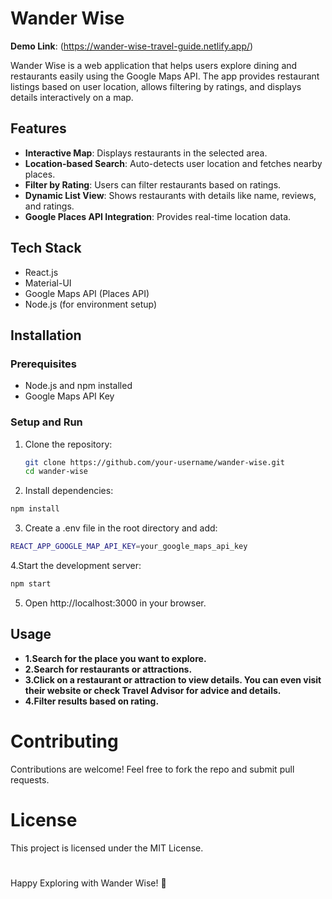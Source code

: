 # Wander Wise

**Demo Link**: (https://wander-wise-travel-guide.netlify.app/)

Wander Wise is a web application that helps users explore dining and restaurants easily using the Google Maps API. The app provides restaurant listings based on user location, allows filtering by ratings, and displays details interactively on a map.

## Features

- **Interactive Map**: Displays restaurants in the selected area.
- **Location-based Search**: Auto-detects user location and fetches nearby places.
- **Filter by Rating**: Users can filter restaurants based on ratings.
- **Dynamic List View**: Shows restaurants with details like name, reviews, and ratings.
- **Google Places API Integration**: Provides real-time location data.

## Tech Stack

- React.js
- Material-UI
- Google Maps API (Places API)
- Node.js (for environment setup)

## Installation

### Prerequisites

- Node.js and npm installed
- Google Maps API Key

### Setup and Run

1. Clone the repository:
   ```bash
   git clone https://github.com/your-username/wander-wise.git
   cd wander-wise
   ```

2. Install dependencies:
  ```bash
  npm install
```

3. Create a .env file in the root directory and add:
```bash
REACT_APP_GOOGLE_MAP_API_KEY=your_google_maps_api_key
```

4.Start the development server:
```sh
npm start
```
5. Open http://localhost:3000 in your browser.


## Usage
- **1.Search for the place you want to explore.**
- **2.Search for restaurants or attractions.**
- **3.Click on a restaurant or attraction to view details. You can even visit their website or check Travel Advisor for advice and details.**
- **4.Filter results based on rating.**

# Contributing
Contributions are welcome! Feel free to fork the repo and submit pull requests.

# License
This project is licensed under the MIT License.

#
Happy Exploring with Wander Wise! 🚀
